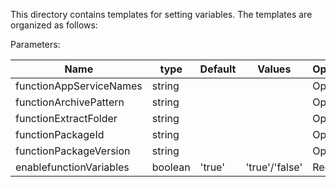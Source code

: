 This directory contains templates for setting variables. The templates are organized as follows:

Parameters:

| Name  | type | Default | Values | Opional/Required | Comments |
| ------------- | ------------- | ------------- | ------------- | ------------- | ------------- |
| functionAppServiceNames | string | | | Optional | |
| functionArchivePattern | string | | | Optional | |
| functionExtractFolder | string | | | Optional | |
| functionPackageId | string | | | Optional | |
| functionPackageVersion | string | | | Optional | |
| enablefunctionVariables | boolean | 'true' | 'true'/'false' | Required | |



